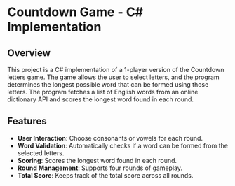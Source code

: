 # Countdown Game - C# Implementation

## Overview

This project is a C# implementation of a 1-player version of the Countdown letters game. 
The game allows the user to select letters, and the program determines the longest possible word that can be formed using those letters. 
The program fetches a list of English words from an online dictionary API and scores the longest word found in each round.

## Features

- **User Interaction**: Choose consonants or vowels for each round.
- **Word Validation**: Automatically checks if a word can be formed from the selected letters.
- **Scoring**: Scores the longest word found in each round.
- **Round Management**: Supports four rounds of gameplay.
- **Total Score**: Keeps track of the total score across all rounds.
